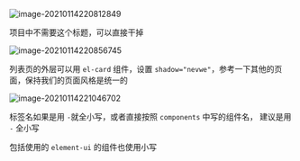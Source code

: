 ![image-20210114220812849](https://gitee.com/wu_kang0718/image/raw/master//20210114220814765.png)

项目中不需要这个标题，可以直接干掉

![image-20210114220856745](https://gitee.com/wu_kang0718/image/raw/master//20210114220857828.png)

列表页的外层可以用 `el-card` 组件，设置 `shadow="nevwe"`，参考一下其他的页面，保持我们的页面风格是统一的

![image-20210114221046702](https://gitee.com/wu_kang0718/image/raw/master//20210114221047744.png)

标签名如果是用 `-`就全小写，或者直接按照 `components` 中写的组件名， 建议是用 `-` 全小写

包括使用的 `element-ui` 的组件也使用小写

















